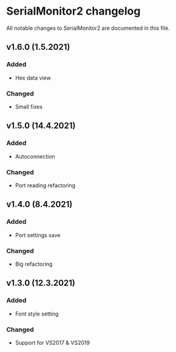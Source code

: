 # SerialMonitor2 changelog

All notable changes to SerialMonitor2 are documented in this file.

## v1.6.0 (1.5.2021)
### Added
-   Hex data view
### Changed
-   Small fixes

## v1.5.0 (14.4.2021)
### Added
-   Autoconnection
### Changed
-   Port reading refactoring

## v1.4.0 (8.4.2021)
### Added
-   Port settings save
### Changed
-   Big refactoring

## v1.3.0 (12.3.2021)
### Added
-   Font style setting
### Changed
-   Support for VS2017 & VS2019
